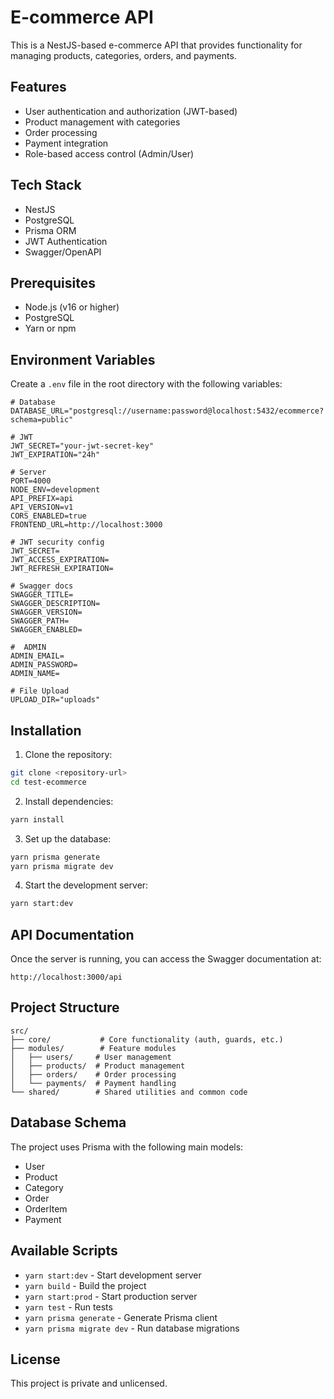 # E-commerce API

This is a NestJS-based e-commerce API that provides functionality for managing products, categories, orders, and payments.

## Features

- User authentication and authorization (JWT-based)
- Product management with categories
- Order processing
- Payment integration
- Role-based access control (Admin/User)

## Tech Stack

- NestJS
- PostgreSQL
- Prisma ORM
- JWT Authentication
- Swagger/OpenAPI

## Prerequisites

- Node.js (v16 or higher)
- PostgreSQL
- Yarn or npm

## Environment Variables

Create a `.env` file in the root directory with the following variables:

```env
# Database
DATABASE_URL="postgresql://username:password@localhost:5432/ecommerce?schema=public"

# JWT
JWT_SECRET="your-jwt-secret-key"
JWT_EXPIRATION="24h"

# Server
PORT=4000
NODE_ENV=development
API_PREFIX=api
API_VERSION=v1
CORS_ENABLED=true
FRONTEND_URL=http://localhost:3000

# JWT security config
JWT_SECRET=
JWT_ACCESS_EXPIRATION=
JWT_REFRESH_EXPIRATION=

# Swagger docs
SWAGGER_TITLE=
SWAGGER_DESCRIPTION=
SWAGGER_VERSION=
SWAGGER_PATH=
SWAGGER_ENABLED=

#  ADMIN 
ADMIN_EMAIL=
ADMIN_PASSWORD=
ADMIN_NAME=

# File Upload
UPLOAD_DIR="uploads"
```

## Installation

1. Clone the repository:
```bash
git clone <repository-url>
cd test-ecommerce
```

2. Install dependencies:
```bash
yarn install
```

3. Set up the database:
```bash
yarn prisma generate
yarn prisma migrate dev
```

4. Start the development server:
```bash
yarn start:dev
```

## API Documentation

Once the server is running, you can access the Swagger documentation at:
```
http://localhost:3000/api
```

## Project Structure

```
src/
├── core/           # Core functionality (auth, guards, etc.)
├── modules/        # Feature modules
│   ├── users/     # User management
│   ├── products/  # Product management
│   ├── orders/    # Order processing
│   └── payments/  # Payment handling
└── shared/        # Shared utilities and common code
```

## Database Schema

The project uses Prisma with the following main models:
- User
- Product
- Category
- Order
- OrderItem
- Payment

## Available Scripts

- `yarn start:dev` - Start development server
- `yarn build` - Build the project
- `yarn start:prod` - Start production server
- `yarn test` - Run tests
- `yarn prisma generate` - Generate Prisma client
- `yarn prisma migrate dev` - Run database migrations

## License

This project is private and unlicensed.
